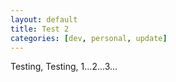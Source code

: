 ```yaml
---
layout: default
title: Test 2
categories: [dev, personal, update]
---
```


Testing, Testing, 1...2...3...